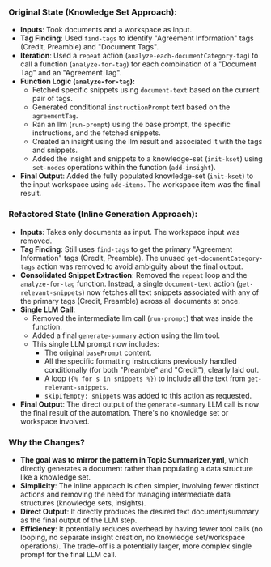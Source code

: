 ### Original State (Knowledge Set Approach):

*   **Inputs**: Took documents and a workspace as input.
*   **Tag Finding**: Used `find-tags` to identify "Agreement Information" tags (Credit, Preamble) and "Document Tags".
*   **Iteration**: Used a `repeat` action (`analyze-each-documentCategory-tag`) to call a function (`analyze-for-tag`) for each combination of a "Document Tag" and an "Agreement Tag".
*   **Function Logic (`analyze-for-tag`):**
    *   Fetched specific snippets using `document-text` based on the current pair of tags.
    *   Generated conditional `instructionPrompt` text based on the `agreementTag`.
    *   Ran an llm (`run-prompt`) using the base prompt, the specific instructions, and the fetched snippets.
    *   Created an insight using the llm result and associated it with the tags and snippets.
    *   Added the insight and snippets to a knowledge-set (`init-kset`) using `set-nodes` operations within the function (`add-insight`).
*   **Final Output**: Added the fully populated knowledge-set (`init-kset`) to the input workspace using `add-items`. The workspace item was the final result.

### Refactored State (Inline Generation Approach):

*   **Inputs**: Takes only documents as input. The workspace input was removed.
*   **Tag Finding**: Still uses `find-tags` to get the primary "Agreement Information" tags (Credit, Preamble). The unused `get-documentCategory-tags` action was removed to avoid ambiguity about the final output.
*   **Consolidated Snippet Extraction**: Removed the `repeat` loop and the `analyze-for-tag` function. Instead, a single `document-text` action (`get-relevant-snippets`) now fetches all text snippets associated with any of the primary tags (Credit, Preamble) across all documents at once.
*   **Single LLM Call**:
    *   Removed the intermediate llm call (`run-prompt`) that was inside the function.
    *   Added a final `generate-summary` action using the llm tool.
    *   This single LLM prompt now includes:
        *   The original `basePrompt` content.
        *   All the specific formatting instructions previously handled conditionally (for both "Preamble" and "Credit"), clearly laid out.
        *   A loop (`{% for s in snippets %}`) to include all the text from `get-relevant-snippets`.
        *   `skipIfEmpty: snippets` was added to this action as requested.
*   **Final Output**: The direct output of the `generate-summary` LLM call is now the final result of the automation. There's no knowledge set or workspace involved.

### Why the Changes?

*   **The goal was to mirror the pattern in Topic Summarizer.yml**, which directly generates a document rather than populating a data structure like a knowledge set.
*   **Simplicity**: The inline approach is often simpler, involving fewer distinct actions and removing the need for managing intermediate data structures (knowledge sets, insights).
*   **Direct Output**: It directly produces the desired text document/summary as the final output of the LLM step.
*   **Efficiency**: It potentially reduces overhead by having fewer tool calls (no looping, no separate insight creation, no knowledge set/workspace operations). The trade-off is a potentially larger, more complex single prompt for the final LLM call.
